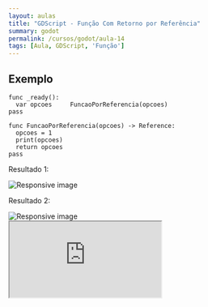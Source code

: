```yaml
---
layout: aulas
title: "GDScript - Função Com Retorno por Referência"
summary: godot
permalink: /cursos/godot/aula-14
tags: [Aula, GDScript, 'Função']
---
```


## Exemplo

```gdscript
func _ready():
  var opcoes     FuncaoPorReferencia(opcoes)
pass

func FuncaoPorReferencia(opcoes) -> Reference:
  opcoes = 1
  print(opcoes)
  return opcoes
pass
```

Resultado 1:

<img src="{{ 'assets/images/aulas/func4.jpg' | relative_url }}" class="img-fluid" alt="Responsive image">

Resultado 2:

<img src="{{ 'assets/images/aulas/func5.jpg' | relative_url }}" class="img-fluid" alt="Responsive image">

<div class="embed-responsive embed-responsive-16by9">
  <iframe class="embed-responsive-item" src="https://www.youtube.com/embed/GcX6lLv7pHE?rel=0" allowfullscreen></iframe>
</div><br>
